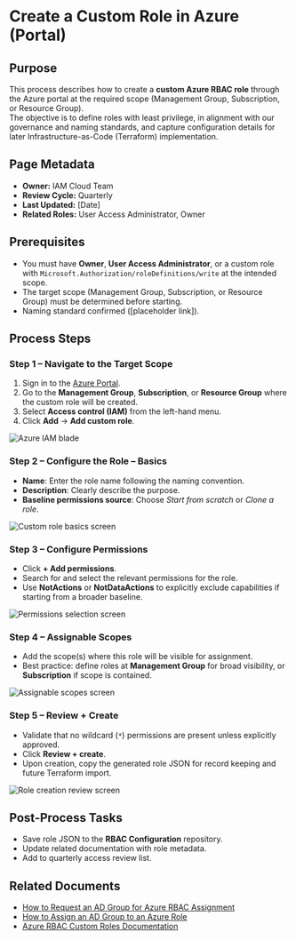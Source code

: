 # Create a Custom Role in Azure (Portal)

## Purpose
This process describes how to create a **custom Azure RBAC role** through the Azure portal at the required scope (Management Group, Subscription, or Resource Group).  
The objective is to define roles with least privilege, in alignment with our governance and naming standards, and capture configuration details for later Infrastructure-as-Code (Terraform) implementation.

## Page Metadata
- **Owner:** IAM Cloud Team
- **Review Cycle:** Quarterly
- **Last Updated:** [Date]
- **Related Roles:** User Access Administrator, Owner

## Prerequisites
- You must have **Owner**, **User Access Administrator**, or a custom role with `Microsoft.Authorization/roleDefinitions/write` at the intended scope.
- The target scope (Management Group, Subscription, or Resource Group) must be determined before starting.
- Naming standard confirmed ([placeholder link]).

## Process Steps

### Step 1 – Navigate to the Target Scope
1. Sign in to the [Azure Portal](https://portal.azure.com).
2. Go to the **Management Group**, **Subscription**, or **Resource Group** where the custom role will be created.
3. Select **Access control (IAM)** from the left-hand menu.
4. Click **Add** → **Add custom role**.

![Azure IAM blade](link-to-screenshot-B1)

### Step 2 – Configure the Role – Basics
- **Name**: Enter the role name following the naming convention.
- **Description**: Clearly describe the purpose.
- **Baseline permissions source**: Choose *Start from scratch* or *Clone a role*.

![Custom role basics screen](link-to-screenshot-B2)

### Step 3 – Configure Permissions
- Click **+ Add permissions**.
- Search for and select the relevant permissions for the role.
- Use **NotActions** or **NotDataActions** to explicitly exclude capabilities if starting from a broader baseline.

![Permissions selection screen](link-to-screenshot-B3)

### Step 4 – Assignable Scopes
- Add the scope(s) where this role will be visible for assignment.
- Best practice: define roles at **Management Group** for broad visibility, or **Subscription** if scope is contained.

![Assignable scopes screen](link-to-screenshot-B4)

### Step 5 – Review + Create
- Validate that no wildcard (`*`) permissions are present unless explicitly approved.
- Click **Review + create**.
- Upon creation, copy the generated role JSON for record keeping and future Terraform import.

![Role creation review screen](link-to-screenshot-B5)

## Post-Process Tasks
- Save role JSON to the **RBAC Configuration** repository.
- Update related documentation with role metadata.
- Add to quarterly access review list.

## Related Documents
- [How to Request an AD Group for Azure RBAC Assignment](link-placeholder)
- [How to Assign an AD Group to an Azure Role](link-placeholder)
- [Azure RBAC Custom Roles Documentation](https://learn.microsoft.com/azure/role-based-access-control/custom-roles-portal)
